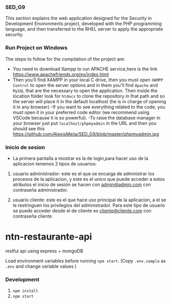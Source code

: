 ### SED_G9

This section explains the web application designed for the Security in Development Environments project, developed with the PHP programming language, and then transferred to the RHEL server to apply the appropriate security.

### Run Project on Windows

The steps to follow for the compilation of the project are:
- You need to download Xampp to run APACHE service,here is the link https://www.apachefriends.org/es/index.html
- Then you'll find XAMPP in your local C drive, then you must open `XAMPP Control` to open the server options and in them you'll find `Apache` and `MySQL` that are the necessary to open the application. Then inside the location folder look for `htdocs` to clone the repository in that path and so the server will place it in the default localhost (he is in charge of opening it in any browser)
-If you want to see everything related to the code, you must open it in your preferred code editor (we recommend using VSCode because it is so powerful).
-To raise the database manager in your browser just put `localhost/phpmyadmin` in the URL and then you should see this  https://github.com/AlexisMejia/SED_G9/blob/master/phpmyadmin.jpg


### Inicio de sesion

- La primera pantalla a mostrar es la de login,para hacer uso de la aplicacion tenemos 2 tipos de usuarios:

1. usuario administrador: este es el que se encarga de administrar los procesos de la aplicacion, y este es el unico que puede acceder a estos
atributos el inicio de sesión se hacen con admin@admin.com con contraseña administrador.

2. usuario cliente: este es el que hace uso principal de la aplicacion, a el se le restringuen los privilegios del administrador. Para este tipo
de usuario se puede acceder desde  el de cliente es cliente@cliente.com con contraseña cliente
# ntn-restaurante-api
restful api using express + mongoDB

Load environment variables before running `npm start`. (Copy `.env.sample` as `.env` and change variable values <if required>)
### Development
1. ```npm install```
2. ```npm start```
